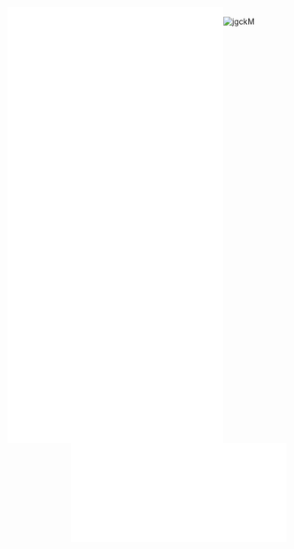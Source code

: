 <img align="left" width="390" src="https://raw.githubusercontent.com/jgckM/jgckM/main/profile-left.svg" alt="Profile Left"/> 
<img align="right" width="390" src="https://raw.githubusercontent.com/jgckM/jgckM/main/profile-right.svg" alt="Profile Right"/>
<br/>
<img src="https://count.getloli.com/get/jgckM?theme=gelbooru" alt="jgckM" />
